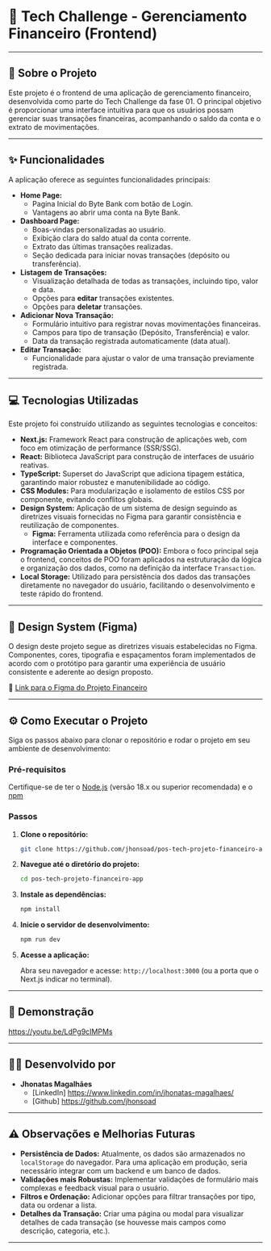 # 🚀 Tech Challenge - Gerenciamento Financeiro (Frontend)

---

## 🎯 Sobre o Projeto

Este projeto é o frontend de uma aplicação de gerenciamento financeiro, desenvolvida como parte do Tech Challenge da fase 01. O principal objetivo é proporcionar uma interface intuitiva para que os usuários possam gerenciar suas transações financeiras, acompanhando o saldo da conta e o extrato de movimentações.

---

## ✨ Funcionalidades

A aplicação oferece as seguintes funcionalidades principais:

* **Home Page:**
    * Pagina Inicial do Byte Bank com botão de Login.
    * Vantagens ao abrir uma conta na Byte Bank.
* **Dashboard Page:**
    * Boas-vindas personalizadas ao usuário.
    * Exibição clara do saldo atual da conta corrente.
    * Extrato das últimas transações realizadas.
    * Seção dedicada para iniciar novas transações (depósito ou transferência).
* **Listagem de Transações:**
    * Visualização detalhada de todas as transações, incluindo tipo, valor e data.
    * Opções para **editar** transações existentes.
    * Opções para **deletar** transações.
* **Adicionar Nova Transação:**
    * Formulário intuitivo para registrar novas movimentações financeiras.
    * Campos para tipo de transação (Depósito, Transferência) e valor.
    * Data da transação registrada automaticamente (data atual).
* **Editar Transação:**
    * Funcionalidade para ajustar o valor de uma transação previamente registrada.

---

## 💻 Tecnologias Utilizadas

Este projeto foi construído utilizando as seguintes tecnologias e conceitos:

* **Next.js:** Framework React para construção de aplicações web, com foco em otimização de performance (SSR/SSG).
* **React:** Biblioteca JavaScript para construção de interfaces de usuário reativas.
* **TypeScript:** Superset do JavaScript que adiciona tipagem estática, garantindo maior robustez e manutenibilidade ao código.
* **CSS Modules:** Para modularização e isolamento de estilos CSS por componente, evitando conflitos globais.
* **Design System:** Aplicação de um sistema de design seguindo as diretrizes visuais fornecidas no Figma para garantir consistência e reutilização de componentes.
    * **Figma:** Ferramenta utilizada como referência para o design da interface e componentes.
* **Programação Orientada a Objetos (POO):** Embora o foco principal seja o frontend, conceitos de POO foram aplicados na estruturação da lógica e organização dos dados, como na definição da interface `Transaction`.
* **Local Storage:** Utilizado para persistência dos dados das transações diretamente no navegador do usuário, facilitando o desenvolvimento e teste rápido do frontend.

---

## 🎨 Design System (Figma)

O design deste projeto segue as diretrizes visuais estabelecidas no Figma. Componentes, cores, tipografia e espaçamentos foram implementados de acordo com o protótipo para garantir uma experiência de usuário consistente e aderente ao design proposto.

🔗 [Link para o Figma do Projeto Financeiro](https://www.figma.com/design/ns5TC3X5Xr8V7I3LYKg9KA/Projeto-Financeiro?node-id=503-4264)

---

## ⚙️ Como Executar o Projeto

Siga os passos abaixo para clonar o repositório e rodar o projeto em seu ambiente de desenvolvimento:

### Pré-requisitos

Certifique-se de ter o [Node.js](https://nodejs.org/en/download/) (versão 18.x ou superior recomendada) e o [npm](https://www.npmjs.com/get-npm)

### Passos

1.  **Clone o repositório:**

    ```bash
    git clone https://github.com/jhonsoad/pos-tech-projeto-financeiro-app.git
    ```

2.  **Navegue até o diretório do projeto:**

    ```bash
    cd pos-tech-projeto-financeiro-app
    ```

3.  **Instale as dependências:**

    ```bash
    npm install
    ```

4.  **Inicie o servidor de desenvolvimento:**

    ```bash
    npm run dev
    ```

5.  **Acesse a aplicação:**

    Abra seu navegador e acesse: `http://localhost:3000` (ou a porta que o Next.js indicar no terminal).

---

## 🎥 Demonstração

https://youtu.be/LdPg9cIMPMs

---

## 👨‍💻 Desenvolvido por

* **Jhonatas Magalhães**
    * [LinkedIn] https://www.linkedin.com/in/jhonatas-magalhaes/
    * [Github] https://github.com/jhonsoad

---

## ⚠️ Observações e Melhorias Futuras

* **Persistência de Dados:** Atualmente, os dados são armazenados no `localStorage` do navegador. Para uma aplicação em produção, seria necessário integrar com um backend e um banco de dados.
* **Validações mais Robustas:** Implementar validações de formulário mais complexas e feedback visual para o usuário.
* **Filtros e Ordenação:** Adicionar opções para filtrar transações por tipo, data ou ordenar a lista.
* **Detalhes da Transação:** Criar uma página ou modal para visualizar detalhes de cada transação (se houvesse mais campos como descrição, categoria, etc.).

---